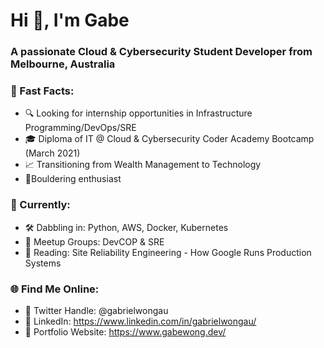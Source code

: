 <h1 align="left">Hi 👋, I'm Gabe</h1>
<h3 align="left">A passionate Cloud & Cybersecurity Student Developer from Melbourne, Australia</h3>

### 🌟 Fast Facts: ###

- 🔍 Looking for internship opportunities in Infrastructure Programming/DevOps/SRE
- 🎓 Diploma of IT @ Cloud & Cybersecurity Coder Academy Bootcamp (March 2021)
- 📈 Transitioning from Wealth Management to Technology
- 🧗‍Bouldering enthusiast 


### 📅 Currently: ###

- 🛠 Dabbling in: Python, AWS, Docker, Kubernetes
- 🔗 Meetup Groups: DevCOP & SRE 
- 📖 Reading: Site Reliability Engineering - How Google Runs Production Systems


### 🌐 Find Me Online: ###

- 🐤 Twitter Handle: @gabrielwongau
- 👥 LinkedIn: https://www.linkedin.com/in/gabrielwongau/
- 📁 Portfolio Website: https://www.gabewong.dev/
